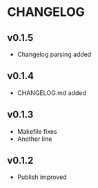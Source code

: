 # CHANGELOG

## v0.1.5

* Changelog parsing added

## v0.1.4

* CHANGELOG.md added

## v0.1.3

* Makefile fixes
* Another line

## v0.1.2

* Publish improved
